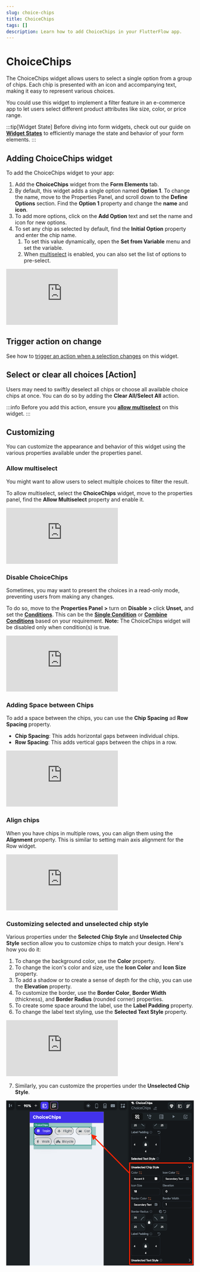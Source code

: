 ```yaml
---
slug: choice-chips
title: ChoiceChips
tags: []
description: Learn how to add ChoiceChips in your FlutterFlow app.
---
```



# ChoiceChips
The ChoiceChips widget allows users to select a single option from a group of chips. Each chip is presented with an icon and accompanying text, making it easy to represent various choices.

You could use this widget to implement a filter feature in an e-commerce app to let users select different product attributes like size, color, or price range.

:::tip[Widget State]
Before diving into form widgets, check out our guide on [**Widget States**](../../../../ff-concepts/state-management/widget-state.md) to efficiently manage the state and behavior of your form elements.
:::

## Adding ChoiceChips widget

To add the ChoiceChips widget to your app:

1. Add the **ChoiceChips** widget from the **Form Elements** tab.
2. By default, this widget adds a single option named **Option 1**. To change the name, move to the Properties Panel, and scroll down to the **Define Options** section. Find the **Option 1** property and change the **name** and **icon**.
3. To add more options, click on the **Add Option** text and set the name and icon for new options.
4. To set any chip as selected by default, find the **Initial Option** property and enter the chip name.
    1. To set this value dynamically, open the **Set from Variable** menu and set the variable.
    2. When [multiselect](#allow-multiselect) is enabled, you can also set the list of options to pre-select.

<div style={{
    position: 'relative',
    paddingBottom: 'calc(56.67989417989418% + 41px)', // Keeps the aspect ratio and additional padding
    height: 0,
    width: '100%'}}>
    <iframe 
        src="https://www.loom.com/embed/16bb138384864990ae6991f477589d13?sid=1b31ba9a-2d8b-4b74-9640-746f1d93960d"
        title=""
        style={{
            position: 'absolute',
            top: 0,
            left: 0,
            width: '100%',
            height: '100%',
            colorScheme: 'light'
        }}
        frameborder="0"
        loading="lazy"
        webkitAllowFullScreen
        mozAllowFullScreen
        allowFullScreen
        allow="clipboard-write">
    </iframe>
</div>
<p></p>

## Trigger action on change

See how to [trigger an action when a selection changes](../../../../resources/ui/widgets/widget-commonalities#trigger-action-on-selection-change) on this widget.

## Select or clear all choices [Action]

Users may need to swiftly deselect all chips or choose all available choice chips at once. You can do so by adding the **Clear All/Select All** action.

:::info
Before you add this action, ensure you [**allow multiselect**](#allow-multiselect) on this widget.
:::

## Customizing

You can customize the appearance and behavior of this widget using the various properties available under the properties panel.

### Allow multiselect

You might want to allow users to select multiple choices to filter the result.

To allow multiselect, select the **ChoiceChips** widget, move to the properties panel, find the **Allow Multiselect** property and enable it.

<div style={{
    position: 'relative',
    paddingBottom: 'calc(56.67989417989418% + 41px)', // Keeps the aspect ratio and additional padding
    height: 0,
    width: '100%'}}>
    <iframe 
        src="https://demo.arcade.software/VqGnacSdCkjlgUEKxxpy?embed&show_copy_link=true"
        title=""
        style={{
            position: 'absolute',
            top: 0,
            left: 0,
            width: '100%',
            height: '100%',
            colorScheme: 'light'
        }}
        frameborder="0"
        loading="lazy"
        webkitAllowFullScreen
        mozAllowFullScreen
        allowFullScreen
        allow="clipboard-write">
    </iframe>
</div>
<p></p>

### Disable ChoiceChips

Sometimes, you may want to present the choices in a read-only mode, preventing users from making any changes.

To do so, move to the **Properties Panel** **>** turn on **Disable >** click **Unset,** and set the [**Conditions**](../../../../resources/functions/conditional-logic). This can be the [**Single Condition**](../../../../resources/functions/conditional-logic#single-condition) or [**Combine Conditions**](../../../../resources/functions/conditional-logic#multiple-conditions-andor) based on your requirement. **Note:** The ChoiceChips widget will be disabled only when condition(s) is true.

<div style={{
    position: 'relative',
    paddingBottom: 'calc(56.67989417989418% + 41px)', // Keeps the aspect ratio and additional padding
    height: 0,
    width: '100%'}}>
    <iframe 
        src="https://www.loom.com/embed/6521e458211b4250b1376f8462a9cce2?sid=23586025-bed2-4cf2-869f-1c54eea5d59b"
        title=""
        style={{
            position: 'absolute',
            top: 0,
            left: 0,
            width: '100%',
            height: '100%',
            colorScheme: 'light'
        }}
        frameborder="0"
        loading="lazy"
        webkitAllowFullScreen
        mozAllowFullScreen
        allowFullScreen
        allow="clipboard-write">
    </iframe>
</div>
<p></p>

### Adding Space between Chips

To add a space between the chips, you can use the **Chip Spacing** ad **Row Spacing** property.

- **Chip Spacing**: This adds horizontal gaps between individual chips.
- **Row Spacing**: This adds vertical gaps between the chips in a row.

<div style={{
    position: 'relative',
    paddingBottom: 'calc(56.67989417989418% + 41px)', // Keeps the aspect ratio and additional padding
    height: 0,
    width: '100%'}}>
    <iframe 
        src="https://demo.arcade.software/AfcL6FJqajdK1lTNm1me?embed&show_copy_link=true"
        title=""
        style={{
            position: 'absolute',
            top: 0,
            left: 0,
            width: '100%',
            height: '100%',
            colorScheme: 'light'
        }}
        frameborder="0"
        loading="lazy"
        webkitAllowFullScreen
        mozAllowFullScreen
        allowFullScreen
        allow="clipboard-write">
    </iframe>
</div>
<p></p>

### Align chips

When you have chips in multiple rows, you can align them using the **Alignment** property. This is similar to setting main axis alignment for the Row widget.

<div style={{
    position: 'relative',
    paddingBottom: 'calc(56.67989417989418% + 41px)', // Keeps the aspect ratio and additional padding
    height: 0,
    width: '100%'}}>
    <iframe 
        src="https://demo.arcade.software/DgiJyfeuWqactFYVKd1v?embed&show_copy_link=true"
        title=""
        style={{
            position: 'absolute',
            top: 0,
            left: 0,
            width: '100%',
            height: '100%',
            colorScheme: 'light'
        }}
        frameborder="0"
        loading="lazy"
        webkitAllowFullScreen
        mozAllowFullScreen
        allowFullScreen
        allow="clipboard-write">
    </iframe>
</div>
<p></p>

### Customizing selected and unselected chip style

Various properties under the **Selected Chip Style** and **Unselected Chip Style** section allow you to customize chips to match your design. Here's how you do it:

1. To change the background color, use the **Color** property.
2. To change the icon's color and size, use the **Icon Color** and **Icon Size** property.
3. To add a shadow or to create a sense of depth for the chip, you can use the **Elevation** property.
4. To customize the border, use the **Border Color**, **Border Width** (thickness), and **Border Radius** (rounded corner) properties.
5. To create some space around the label, use the **Label Padding** property.
6. To change the label text styling, use the **Selected Text Style** property.

<div style={{
    position: 'relative',
    paddingBottom: 'calc(56.67989417989418% + 41px)', // Keeps the aspect ratio and additional padding
    height: 0,
    width: '100%'}}>
    <iframe 
        src="https://www.loom.com/embed/75141dcf90cd4d1a8e22dd288a7e9dee?sid=2e289300-60a6-4d99-ab66-1e38baf5265f"
        title=""
        style={{
            position: 'absolute',
            top: 0,
            left: 0,
            width: '100%',
            height: '100%',
            colorScheme: 'light'
        }}
        frameborder="0"
        loading="lazy"
        webkitAllowFullScreen
        mozAllowFullScreen
        allowFullScreen
        allow="clipboard-write">
    </iframe>
</div>
<p></p>

7. Similarly, you can customize the properties under the **Unselected Chip Style**.

![Customizing unselected chip style](imgs/customize-unselected-choice.png)
